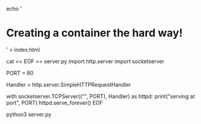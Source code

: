 echo '<html><title>Container's inside</title><body><h1>Creating a container the hard way!</h1></body></html>' > index.html

cat << EOF >> server.py
import http.server
import socketserver

PORT = 80

Handler = http.server.SimpleHTTPRequestHandler

with socketserver.TCPServer(("", PORT), Handler) as httpd:
    print("serving at port", PORT)
    httpd.serve_forever()
EOF

python3 server.py
